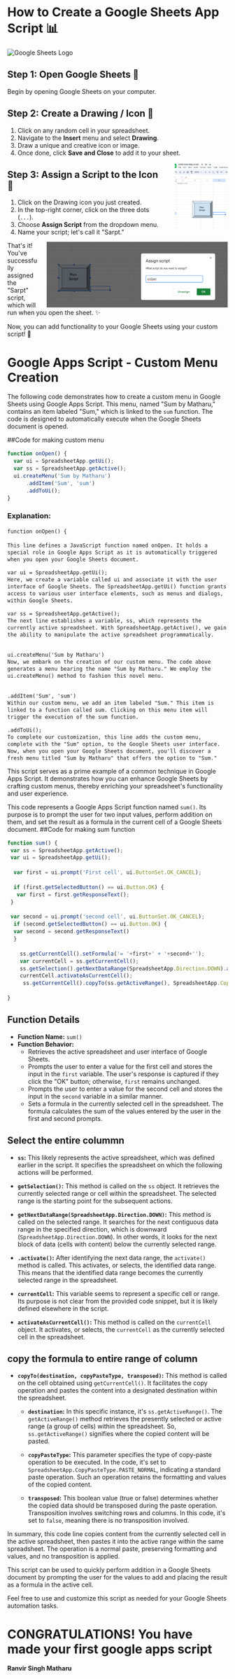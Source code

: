 # How to Create a Google Sheets App Script 📊

![Google Sheets Logo](https://www.gstatic.com/images/branding/product/1x/sheets_48dp.png)

## **Step 1:** Open Google Sheets 📝

Begin by opening Google Sheets on your computer.

## **Step 2:** Create a Drawing / Icon 🎨
1. Click on any random cell in your spreadsheet.
2. Navigate to the **Insert** menu and select **Drawing**.
3. Draw a unique and creative icon or image.
4. Once done, click **Save and Close** to add it to your sheet.
<div style="float: right; padding-left: 20px;">
  <img src="https://github.com/ranvirsingh603/Google-Apps-Script/blob/main/Screenshot%202023-10-10%20104149.png" alt="Google Sheets Logo" height="150">
</div>   

## **Step 3:** Assign a Script to the Icon 📜
1. Click on the Drawing icon you just created.
2. In the top-right corner, click on the three dots (`...`).
3. Choose **Assign Script** from the dropdown menu.
4. Name your script; let's call it "Sarpt."
<div style="float: right; padding-left: 20px;">
  <img src="https://github.com/ranvirsingh603/Google-Apps-Script/blob/main/Screenshot%202023-10-10%20105402.png" alt="Google Sheets Logo" height="150">
</div> 
That's it! You've successfully assigned the "Sarpt" script, which will run when you open the sheet. ✨

Now, you can add functionality to your Google Sheets using your custom script! 🚀

# Google Apps Script - Custom Menu Creation

The following code demonstrates how to create a custom menu in Google Sheets using Google Apps Script. This menu, named "Sum by Matharu," contains an item labeled "Sum," which is linked to the `sum` function. The code is designed to automatically execute when the Google Sheets document is opened.

##Code for making custom menu

```javascript
function onOpen() {
  var ui = SpreadsheetApp.getUi();
  var ss = SpreadsheetApp.getActive();
  ui.createMenu('Sum by Matharu')
      .addItem('Sum', 'sum')
      .addToUi();
}

```

### Explanation:

```
function onOpen() {

This line defines a JavaScript function named onOpen. It holds a special role in Google Apps Script as it is automatically triggered when you open your Google Sheets document.
```

```
var ui = SpreadsheetApp.getUi();
Here, we create a variable called ui and associate it with the user interface of Google Sheets. The SpreadsheetApp.getUi() function grants access to various user interface elements, such as menus and dialogs, within Google Sheets.
```

```
var ss = SpreadsheetApp.getActive();
The next line establishes a variable, ss, which represents the currently active spreadsheet. With SpreadsheetApp.getActive(), we gain the ability to manipulate the active spreadsheet programmatically.
```

```

ui.createMenu('Sum by Matharu')
Now, we embark on the creation of our custom menu. The code above generates a menu bearing the name "Sum by Matharu." We employ the ui.createMenu() method to fashion this novel menu.
```

```

.addItem('Sum', 'sum')
Within our custom menu, we add an item labeled "Sum." This item is linked to a function called sum. Clicking on this menu item will trigger the execution of the sum function.
```

```
.addToUi();
To complete our customization, this line adds the custom menu, complete with the "Sum" option, to the Google Sheets user interface. Now, when you open your Google Sheets document, you'll discover a fresh menu titled "Sum by Matharu" that offers the option to "Sum."
```

This script serves as a prime example of a common technique in Google Apps Script. It demonstrates how you can enhance Google Sheets by crafting custom menus, thereby enriching your spreadsheet's functionality and user experience.


This code represents a Google Apps Script function named `sum()`. Its purpose is to prompt the user for two input values, perform addition on them, and set the result as a formula in the current cell of a Google Sheets document.
##Code for making sum function

```javascript
function sum() {
 var ss = SpreadsheetApp.getActive();
 var ui = SpreadsheetApp.getUi();

  var first = ui.prompt('First cell', ui.ButtonSet.OK_CANCEL);
 
  if (first.getSelectedButton() == ui.Button.OK) {
   var first = first.getResponseText();
 } 
  
 var second = ui.prompt('second cell', ui.ButtonSet.OK_CANCEL);
  if (second.getSelectedButton() == ui.Button.OK) {
  var second = second.getResponseText()
  }

    ss.getCurrentCell().setFormula('= '+first+' + '+second+'');
    var currentCell = ss.getCurrentCell();
    ss.getSelection().getNextDataRange(SpreadsheetApp.Direction.DOWN).activate();
    currentCell.activateAsCurrentCell();
     ss.getCurrentCell().copyTo(ss.getActiveRange(), SpreadsheetApp.CopyPasteType.PASTE_NORMAL, false);

}
```


## Function Details

- **Function Name:** `sum()`
- **Function Behavior:**
  - Retrieves the active spreadsheet and user interface of Google Sheets.
  - Prompts the user to enter a value for the first cell and stores the input in the `first` variable. The user's response is captured if they click the "OK" button; otherwise, `first` remains unchanged.
  - Prompts the user to enter a value for the second cell and stores the input in the `second` variable in a similar manner.
  - Sets a formula in the currently selected cell in the spreadsheet. The formula calculates the sum of the values entered by the user in the first and second prompts.

 ## Select the entire colummn 

- **`ss`:** This likely represents the active spreadsheet, which was defined earlier in the script. It specifies the spreadsheet on which the following actions will be performed.

- **`getSelection()`:** This method is called on the `ss` object. It retrieves the currently selected range or cell within the spreadsheet. The selected range is the starting point for the subsequent actions.

- **`getNextDataRange(SpreadsheetApp.Direction.DOWN)`:** This method is called on the selected range. It searches for the next contiguous data range in the specified direction, which is downward (`SpreadsheetApp.Direction.DOWN`). In other words, it looks for the next block of data (cells with content) below the currently selected range.

- **`.activate()`:** After identifying the next data range, the `activate()` method is called. This activates, or selects, the identified data range. This means that the identified data range becomes the currently selected range in the spreadsheet.

- **`currentCell`:** This variable seems to represent a specific cell or range. Its purpose is not clear from the provided code snippet, but it is likely defined elsewhere in the script.

- **`activateAsCurrentCell()`:** This method is called on the `currentCell` object. It activates, or selects, the `currentCell` as the currently selected cell in the spreadsheet.


## copy the formula to entire range of column

- **`copyTo(destination, copyPasteType, transposed)`:** This method is called on the cell obtained using `getCurrentCell()`. It facilitates the copy operation and pastes the content into a designated destination within the spreadsheet.

  - **`destination`:** In this specific instance, it's `ss.getActiveRange()`. The `getActiveRange()` method retrieves the presently selected or active range (a group of cells) within the spreadsheet. So, `ss.getActiveRange()` signifies where the copied content will be pasted.

  - **`copyPasteType`:** This parameter specifies the type of copy-paste operation to be executed. In the code, it's set to `SpreadsheetApp.CopyPasteType.PASTE_NORMAL`, indicating a standard paste operation. Such an operation retains the formatting and values of the copied content.

  - **`transposed`:** This boolean value (true or false) determines whether the copied data should be transposed during the paste operation. Transposition involves switching rows and columns. In this code, it's set to `false`, meaning there is no transposition involved.

In summary, this code line copies content from the currently selected cell in the active spreadsheet, then pastes it into the active range within the same spreadsheet. The operation is a normal paste, preserving formatting and values, and no transposition is applied.

This script can be used to quickly perform addition in a Google Sheets document by prompting the user for the values to add and placing the result as a formula in the active cell.

Feel free to use and customize this script as needed for your Google Sheets automation tasks.


# CONGRATULATIONS! You have made your first google apps script
**Ranvir Singh Matharu**








